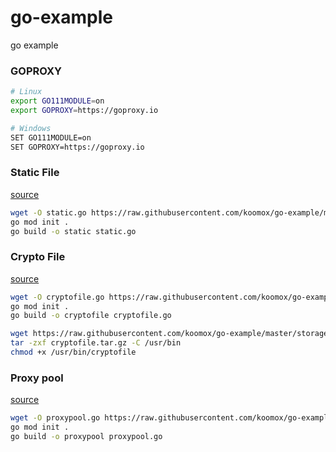 # go-example
go example

### GOPROXY        
```sh
# Linux
export GO111MODULE=on
export GOPROXY=https://goproxy.io

# Windows
SET GO111MODULE=on
SET GOPROXY=https://goproxy.io
```
### Static File         
[source](source/static.go)              
```sh
wget -O static.go https://raw.githubusercontent.com/koomox/go-example/master/source/static.go
go mod init .
go build -o static static.go
```
### Crypto File        
[source](source/cryptofile.go)           
```sh
wget -O cryptofile.go https://raw.githubusercontent.com/koomox/go-example/master/source/cryptofile.go
go mod init .
go build -o cryptofile cryptofile.go
```
```sh
wget https://raw.githubusercontent.com/koomox/go-example/master/storage/cryptofile.tar.gz
tar -zxf cryptofile.tar.gz -C /usr/bin
chmod +x /usr/bin/cryptofile
```
### Proxy pool        
[source](source/proxypool.go)          
```sh
wget -O proxypool.go https://raw.githubusercontent.com/koomox/go-example/master/source/proxypool.go
go mod init .
go build -o proxypool proxypool.go
```